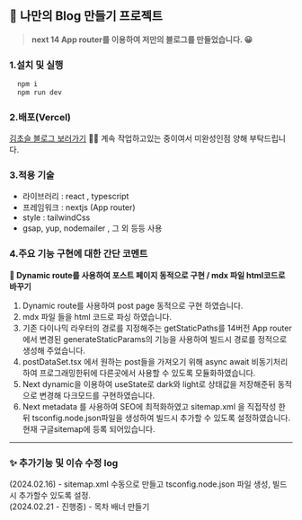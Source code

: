 
## 💎 나만의 Blog 만들기 프로젝트
> **next 14 App router를 이용하여 저만의 블로그를 만들었습니다. 😀**  

### 1.설치 및 실행
```js
  npm i
  npm run dev
```

### 2.배포(Vercel)

[김초슬 블로그 보러가기](https://chosule-blog.vercel.app/) 🙋‍♀️
계속 작업하고있는 중이여서 미완성인점 양해 부탁드립니다.

### 3.적용 기술
- 라이브러리 : react , typescript
- 프레임워크 : nextjs (App router)
- style : tailwindCss
- gsap, yup, nodemailer , 그 외 등등 사용

### 4.주요 기능 구현에 대한 간단 코멘트
    
**📝 Dynamic route를 사용하여 포스트 페이지 동적으로 구현 / mdx 파일 html코드로 바꾸기**
1. Dynamic route를 사용하여 post page 동적으로 구현 하였습니다. 
2. mdx 파일 들을 html 코드로 파싱 하였습니다.
3. 기존 다이나믹 라우터의 경로를 지정해주는 getStaticPaths를 14버전 App router에서 변경된 generateStaticParams의 기능을 사용하여 빌드시 경로를 정적으로 생성해 주었습니다.
4. postDataSet.tsx 에서  원하는 post들을 가져오기 위해 async await 비동기처리하여 프로그래밍한뒤에 다른곳에서 사용할 수 있도록 모듈화하였습니다. 
5. Next dynamic을 이용하여 useState로 dark와 light로 상태값을 저장해준뒤 동적으로 변경해 다크모드를 구현하였습니다.
6. Next metadata 를 사용하여 SEO에 최적화하였고 sitemap.xml 을 직접작성 한뒤 tsconfig.node.json파일을 생성하여 빌드시 추가할 수 있도록 설정하였습니다. 현재 구글sitemap에 등록 되어있습니다.
---

### ✨ 추가기능 및 이슈 수정 log
(2024.02.16) - sitemap.xml 수동으로 만들고 tsconfig.node.json 파일 생성, 빌드시 추가할수 있도록 설정.  
(2024.02.21 - 진행중) - 목차 배너 만들기
